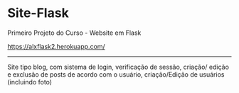 # Site-Flask
 
 Primeiro Projeto do Curso - Website em Flask
 
 https://alxflask2.herokuapp.com/
 
<hr>

Site tipo blog, com sistema de login, verificação de sessão, criação/ edição e exclusão de posts de acordo com o usuário, criação/Edição de usuários (incluindo foto)

